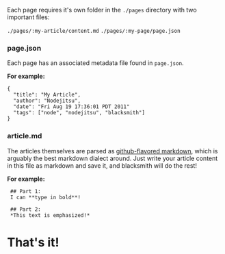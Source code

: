 Each page requires it's own folder in the `./pages` directory with two important files:

`./pages/:my-article/content.md`
`./pages/:my-page/page.json`

### page.json

Each page has an associated metadata file found in `page.json`. 

**For example:**

    {
      "title": "My Article",
      "author": "Nodejitsu",
      "date": "Fri Aug 19 17:36:01 PDT 2011"
      "tags": ["node", "nodejitsu", "blacksmith"]
    }

### article.md

The articles themselves are parsed as [github-flavored markdown](http://github.github.com/github-flavored-markdown/), which is arguably the best markdown dialect around. Just write your article content in this file as markdown and save it, and blacksmith will do the rest!

**For example:**

     ## Part 1:
     I can **type in bold**!

     ## Part 2:
     *This text is emphasized!*

# That's it!
